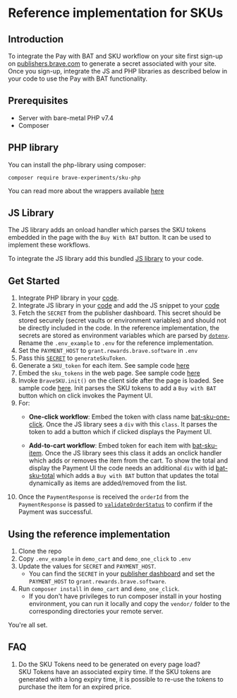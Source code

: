 # Reference implementation for SKUs

## Introduction

To integrate the Pay with BAT and SKU workflow on your site first sign-up on [publishers.brave.com](publishers.brave.com) to generate a secret associated with your site. Once you sign-up, integrate the JS and PHP libraries as described below in your code to use the Pay with BAT functionality.

## Prerequisites 

* Server with bare-metal PHP v7.4
* Composer 

## PHP library

You can install the php-library using composer:

```
composer require brave-experiments/sku-php
```

You can read more about the wrappers available [here](https://github.com/brave-experiments/sku-php/blob/master/README.md)

## JS Library

The JS library adds an onload handler which parses the SKU tokens embedded in the page with the `Buy With BAT` button. It can be used to implement these workflows.

To integrate the JS library add this bundled [JS library](https://github.com/brave-experiments/sku-js-php/blob/master/lib/js/sku-lib.js) to your code.

## Get Started

1. Integrate PHP library in your [code](https://github.com/brave-experiments/sku-js-php#php-library).
2. Integrate JS library in your [code](https://github.com/brave-experiments/sku-js-php/blob/master/lib/js/sku-lib.js) and add the JS snippet to your [code](https://github.com/brave-experiments/sku-js-php/blob/master/demo_cart/View.php#L18)
3. Fetch the `SECRET` from the publisher dashboard. This secret should be stored securely (secret vaults or environment variables) and should not be directly included in the code. In the reference implementation, the secrets are stored as environment variables which are parsed by [`dotenv`](https://github.com/brave-experiments/sku-js-php/blob/master/demo_cart/.env_example). Rename the `.env_example` to `.env` for the reference implementation.
4. Set the `PAYMENT_HOST` to `grant.rewards.brave.software` in `.env`
5. Pass this [`SECRET`](https://github.com/brave-experiments/sku-js-php/blob/master/demo_cart/Controller.php#L23) to `generateSkuToken`.
6. Generate a `SKU_token` for each item. See sample code [here](https://github.com/brave-experiments/sku-js-php/blob/master/demo_cart/Controller.php#L31)
7. Embed the `sku_tokens` in the web page. See sample code [here](https://github.com/brave-experiments/sku-js-php/blob/master/demo_cart/View.php#L56)
8. Invoke `BraveSKU.init()` on the client side after the page is loaded. See sample code [here](https://github.com/brave-experiments/sku-js-php/blob/master/demo_cart/js/init.js#L2). Init parses the SKU tokens to add a `Buy with BAT` button which on click invokes the Payment UI.
9. For:
    * **One-click workflow**: Embed the token with class name [bat-sku-one-click](https://github.com/brave-experiments/sku-js-php/blob/master/demo_one_click/View.php#L54). Once the JS library sees a `div` with this `class`. It parses the token to add a button which if clicked displays the Payment UI.

    * **Add-to-cart workflow**: Embed token for each item with [bat-sku-item](https://github.com/brave-experiments/sku-js-php/blob/master/demo_cart/View.php#L54). Once the JS library sees this class it adds an onclick handler which adds or removes the item from the cart. To show the total and display the Payment UI the code needs an additional `div` with id [bat-sku-total](https://github.com/brave-experiments/sku-js-php/blob/master/demo_cart/View.php#L73) which adds a `Buy with BAT` button that updates the total dynamically as items are added/removed from the list.
10. Once the `PaymentResponse` is received the `orderId` from the `PaymentResponse` is passed to [`validateOrderStatus`](https://github.com/brave-experiments/sku-js-php/blob/master/demo_cart/Controller.php#L37) to confirm if the Payment was successful.

## Using the reference implementation

1. Clone the repo
2. Copy `.env_example` in `demo_cart` and `demo_one_click` to `.env` 
3. Update the values for `SECRET` and `PAYMENT_HOST`. 
    * You can find the `SECRET` in your [publisher dashboard](publishers.brave.com) and set the `PAYMENT_HOST` to `grant.rewards.brave.software`.
4. Run `composer install` in `demo_cart` and `demo_one_click`. 
    * If you don't have privileges to run composer install in your hosting environment, you can run it locally and copy the `vendor/` folder to the corresponding directories your remote server.
 
 You're all set.

## FAQ

 1. Do the SKU Tokens need to be generated on every page load?  
    SKU Tokens have an associated expiry time. If the SKU tokens are generated with a long expiry time, it is possible to re-use the tokens to purchase the item for an expired price.
